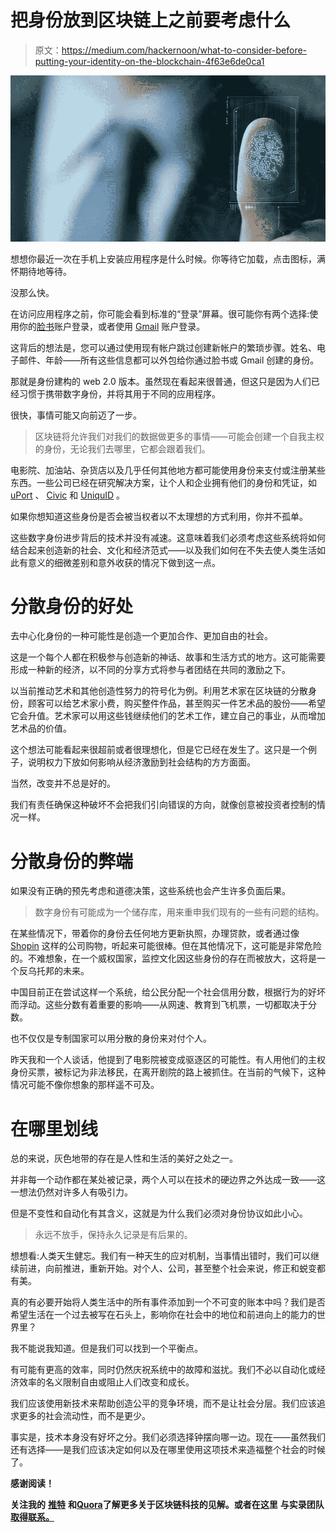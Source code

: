 # 把身份放到区块链上之前要考虑什么

> 原文：<https://medium.com/hackernoon/what-to-consider-before-putting-your-identity-on-the-blockchain-4f63e6de0ca1>

![](img/a20832db012f734c18b5bde1a75ba313.png)

想想你最近一次在手机上安装应用程序是什么时候。你等待它加载，点击图标，满怀期待地等待。

没那么快。

在访问应用程序之前，你可能会看到标准的“登录”屏幕。很可能你有两个选择:使用你的[脸书](https://hackernoon.com/tagged/facebook)账户登录，或者使用 [Gmail](https://hackernoon.com/tagged/gmail) 账户登录。

这背后的想法是，您可以通过使用现有帐户跳过创建新帐户的繁琐步骤。姓名、电子邮件、年龄——所有这些信息都可以外包给你通过脸书或 Gmail 创建的身份。

那就是身份建构的 web 2.0 版本。虽然现在看起来很普通，但这只是因为人们已经习惯于携带数字身份，并将其用于不同的应用程序。

很快，事情可能又向前迈了一步。

> 区块链将允许我们对我们的数据做更多的事情——可能会创建一个自我主权的身份，无论我们去哪里，它都会跟着我们。

电影院、加油站、杂货店以及几乎任何其他地方都可能使用身份来支付或注册某些东西。一些公司已经在研究解决方案，让个人和企业拥有他们的身份和凭证，如 [uPort](https://www.uport.me/) 、 [Civic](https://www.civic.com/) 和 [UniquID](https://uniquid.com/) 。

如果你想知道这些身份是否会被当权者以不太理想的方式利用，你并不孤单。

这些数字身份进步背后的技术并没有减速。这意味着我们必须考虑这些系统将如何结合起来创造新的社会、文化和经济范式——以及我们如何在不失去使人类生活如此有意义的细微差别和意外收获的情况下做到这一点。

# **分散身份的好处**

去中心化身份的一种可能性是创造一个更加合作、更加自由的社会。

这是一个每个人都在积极参与创造新的神话、故事和生活方式的地方。这可能需要形成一种新的经济，以不同的分享方式将参与者团结在共同的激励之下。

以当前推动艺术和其他创造性努力的符号化为例。利用艺术家在区块链的分散身份，顾客可以给艺术家小费，购买整件作品，甚至购买一件艺术品的股份——希望它会升值。艺术家可以用这些钱继续他们的艺术工作，建立自己的事业，从而增加艺术品的价值。

这个想法可能看起来很超前或者很理想化，但是它已经在发生了。这只是一个例子，说明权力下放如何影响从经济激励到社会结构的方方面面。

当然，改变并不总是好的。

我们有责任确保这种破坏不会把我们引向错误的方向，就像创意被投资者控制的情况一样。

# **分散身份的弊端**

如果没有正确的预先考虑和道德决策，这些系统也会产生许多负面后果。

> 数字身份有可能成为一个储存库，用来重申我们现有的一些有问题的结构。

在某些情况下，带着你的身份去任何地方更新执照，办理贷款，或者通过像 [Shopin](https://tokensale.shopin.com/) 这样的公司购物，听起来可能很棒。但在其他情况下，这可能是非常危险的。不难想象，在一个威权国家，监控文化因这些身份的存在而被放大，这将是一个反乌托邦的未来。

中国目前正在尝试这样一个系统，给公民分配一个社会信用分数，根据行为的好坏而浮动。这些分数有着重要的影响——从网速、教育到飞机票，一切都取决于分数。

也不仅仅是专制国家可以用分散的身份来对付个人。

昨天我和一个人谈话，他提到了电影院被变成驱逐区的可能性。有人用他们的主权身份买票，被标记为非法移民，在离开剧院的路上被抓住。在当前的气候下，这种情况可能不像你想象的那样遥不可及。

# **在哪里划线**

总的来说，灰色地带的存在是人性和生活的美好之处之一。

并非每一个动作都在某处被记录，两个人可以在技术的硬边界之外达成一致——这一想法仍然对许多人有吸引力。

但是不变性和自动化有其含义，这就是为什么我们必须对身份协议如此小心。

> 永远不放手，保持永久记录是有后果的。

想想看:人类天生健忘。我们有一种天生的应对机制，当事情出错时，我们可以继续前进，向前推进，重新开始。对个人、公司，甚至整个社会来说，修正和蜕变都有美。

真的有必要开始将人类生活中的所有事件添加到一个不可变的账本中吗？我们是否希望生活在一个过去被写在石头上，影响你在社会中的地位和前进向上的能力的世界里？

我不能说我知道。但是我们可以找到一个平衡点。

有可能有更高的效率，同时仍然庆祝系统中的故障和滋扰。我们不必以自动化或经济效率的名义限制自由或阻止人们改变和成长。

我们应该使用新技术来帮助创造公平的竞争环境，而不是让社会分层。我们应该追求更多的社会流动性，而不是更少。

事实是，技术本身没有好坏之分。我们必须选择钟摆向哪一边。现在——虽然我们还有选择——是我们应该决定如何以及在哪里使用这项技术来造福整个社会的时候了。

**感谢阅读！**

**关注我的** [**推特**](https://twitter.com/iamSamsterdam) **和**[**Quora**](https://www.quora.com/profile/Samantha-Radocchia)**了解更多关于区块链科技的见解。或者在这里** **与实录团队** [**取得联系。**](https://chronicled.typeform.com/to/y80B2Y)